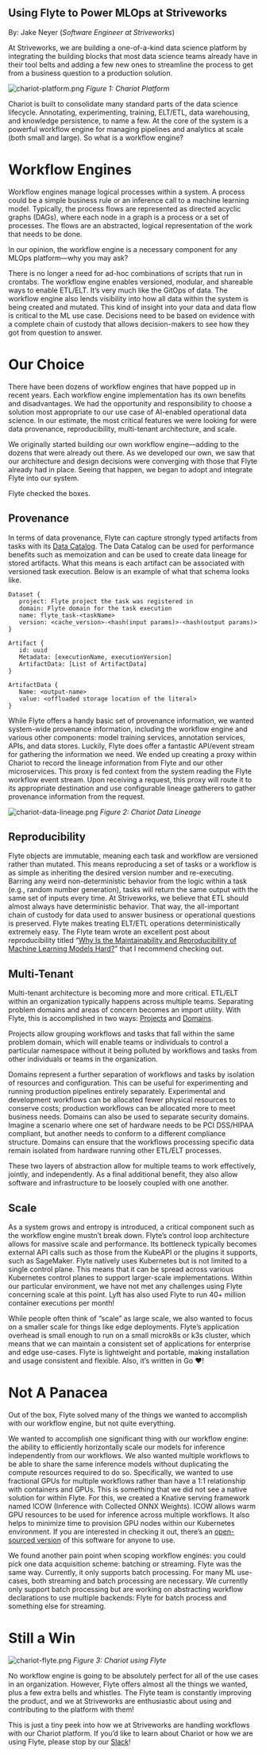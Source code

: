 ## Using Flyte to Power MLOps at Striveworks

By: Jake Neyer (*Software Engineer at Striveworks*)

At Striveworks, we are building a one-of-a-kind data science platform by integrating the building blocks that most data science teams already have in their tool belts and adding a few new ones to streamline the process to get from a business question to a production solution.

![chariot-platform.png](https://cdn.hashnode.com/res/hashnode/image/upload/v1621832030864/fZu480_zT.png)
*Figure 1: Chariot Platform*

Chariot is built to consolidate many standard parts of the data science lifecycle. Annotating, experimenting, training, ELT/ETL, data warehousing, and knowledge persistence, to name a few. At the core of the system is a powerful workflow engine for managing pipelines and analytics at scale (both small and large). So what is a workflow engine?

# Workflow Engines
Workflow engines manage logical processes within a system. A process could be a simple business rule or an inference call to a machine learning model. Typically, the process flows are represented as directed acyclic graphs (DAGs), where each node in a graph is a process or a set of processes. The flows are an abstracted, logical representation of the work that needs to be done.

In our opinion, the workflow engine is a necessary component for any MLOps platform—why you may ask?

There is no longer a need for ad-hoc combinations of scripts that run in crontabs. The workflow engine enables versioned, modular, and shareable ways to enable ETL/ELT. It’s very much like the GitOps of data. The workflow engine also lends visibility into how all data within the system is being created and mutated. This kind of insight into your data and data flow is critical to the ML use case. Decisions need to be based on evidence with a complete chain of custody that allows decision-makers to see how they got from question to answer.

# Our Choice
There have been dozens of workflow engines that have popped up in recent years. Each workflow engine implementation has its own benefits and disadvantages. We had the opportunity and responsibility to choose a solution most appropriate to our use case of AI-enabled operational data science. In our estimate, the most critical features we were looking for were data provenance, reproducibility, multi-tenant architecture, and scale.

We originally started building our own workflow engine—adding to the dozens that were already out there. As we developed our own, we saw that our architecture and design decisions were converging with those that Flyte already had in place. Seeing that happen, we began to adopt and integrate Flyte into our system.

Flyte checked the boxes.

## Provenance
In terms of data provenance, Flyte can capture strongly typed artifacts from tasks with its [Data Catalog](https://docs.flyte.org/en/latest/concepts/catalog.html). The Data Catalog can be used for performance benefits such as memoization and can be used to create data lineage for stored artifacts. What this means is each artifact can be associated with versioned task execution. Below is an example of what that schema looks like.

```schema
Dataset {
   project: Flyte project the task was registered in
   domain: Flyte domain for the task execution
   name: flyte_task-<taskName>
   version: <cache_version>-<hash(input params)>-<hash(output params)>
}

Artifact {
   id: uuid
   Metadata: [executionName, executionVersion]
   ArtifactData: [List of ArtifactData]
}

ArtifactData {
   Name: <output-name>
   value: <offloaded storage location of the literal>
}
``` 

While Flyte offers a handy basic set of provenance information, we wanted system-wide provenance information, including the workflow engine and various other components: model training services, annotation services, APIs, and data stores. Luckily, Flyte does offer a fantastic API/event stream for gathering the information we need. We ended up creating a proxy within Chariot to record the lineage information from Flyte and our other microservices. This proxy is fed context from the system reading the Flyte workflow event stream. Upon receiving a request, this proxy will route it to its appropriate destination and use configurable lineage gatherers to gather provenance information from the request.

![chariot-data-lineage.png](https://cdn.hashnode.com/res/hashnode/image/upload/v1621832823563/6oxEQPw9s.png)
*Figure 2: Chariot Data Lineage*

## Reproducibility
Flyte objects are immutable, meaning each task and workflow are versioned rather than mutated. This means reproducing a set of tasks or a workflow is as simple as inheriting the desired version number and re-executing. Barring any weird non-deterministic behavior from the logic within a task (e.g., random number generation), tasks will return the same output with the same set of inputs every time. At Striveworks, we believe that ETL should almost always have deterministic behavior. That way, the all-important chain of custody for data used to answer business or operational questions is preserved. Flyte makes treating ELT/ETL operations deterministically extremely easy. The Flyte team wrote an excellent post about reproducibility titled “[Why Is the Maintainability and Reproducibility of Machine Learning Models Hard?](https://blog.flyte.org/why-is-the-maintainability-and-reproducibility-of-machine-learning-models-hard)” that I recommend checking out.

## Multi-Tenant
Multi-tenant architecture is becoming more and more critical. ETL/ELT within an organization typically happens across multiple teams. Separating problem domains and areas of concern becomes an import utility. With Flyte, this is accomplished in two ways: [Projects](https://docs.flyte.org/en/latest/concepts/projects.html#divedeep-projects) and [Domains](https://docs.flyte.org/en/latest/concepts/domains.html#divedeep-domains). 

Projects allow grouping workflows and tasks that fall within the same problem domain, which will enable teams or individuals to control a particular namespace without it being polluted by workflows and tasks from other individuals or teams in the organization. 

Domains represent a further separation of workflows and tasks by isolation of resources and configuration. This can be useful for experimenting and running production pipelines entirely separately. Experimental and development workflows can be allocated fewer physical resources to conserve costs; production workflows can be allocated more to meet business needs. Domains can also be used to separate security domains. Imagine a scenario where one set of hardware needs to be PCI DSS/HIPAA compliant, but another needs to conform to a different compliance structure. Domains can ensure that the workflows processing specific data remain isolated from hardware running other ETL/ELT processes. 

These two layers of abstraction allow for multiple teams to work effectively, jointly, and independently. As a final additional benefit, they also allow software and infrastructure to be loosely coupled with one another.

## Scale
As a system grows and entropy is introduced, a critical component such as the workflow engine mustn’t break down. Flyte’s control loop architecture allows for massive scale and performance. Its bottleneck typically becomes external API calls such as those from the KubeAPI or the plugins it supports, such as SageMaker. Flyte natively uses Kubernetes but is not limited to a single control plane. This means that it can be spread across various Kubernetes control planes to support larger-scale implementations. Within our particular environment, we have not met any challenges using Flyte concerning scale at this point. Lyft has also used Flyte to run 40+ million container executions per month!

While people often think of “scale” as large scale, we also wanted to focus on a smaller scale for things like edge deployments. Flyte’s application overhead is small enough to run on a small microk8s or k3s cluster, which means that we can maintain a consistent set of applications for enterprise and edge use-cases. Flyte is lightweight and portable, making installation and usage consistent and flexible. Also, it’s written in Go ❤️!

# Not A Panacea
Out of the box, Flyte solved many of the things we wanted to accomplish with our workflow engine, but not quite everything.

We wanted to accomplish one significant thing with our workflow engine: the ability to efficiently horizontally scale our models for inference independently from our workflows. We also wanted multiple workflows to be able to share the same inference models without duplicating the compute resources required to do so. Specifically, we wanted to use fractional GPUs for multiple workflows rather than have a 1:1 relationship with containers and GPUs. This is something that we did not see a native solution for within Flyte. For this, we created a Knative serving framework named ICOW (Inference with Collected ONNX Weights). ICOW allows warm GPU resources to be used for inference across multiple workflows. It also helps to minimize time to provision GPU nodes within our Kubernetes environment. If you are interested in checking it out, there’s an [open-sourced version](https://striveworks.github.io/LIteCOW/index.html) of this software for anyone to use.

We found another pain point when scoping workflow engines: you could pick one data acquisition scheme: batching or streaming. Flyte was the same way. Currently, it only supports batch processing. For many ML use-cases, both streaming and batch processing are necessary. We currently only support batch processing but are working on abstracting workflow declarations to use multiple backends: Flyte for batch process and something else for streaming.

# Still a Win
![chariot-flyte.png](https://cdn.hashnode.com/res/hashnode/image/upload/v1621937189053/WvcSW3cwR.png)
*Figure 3: Chariot using Flyte*

No workflow engine is going to be absolutely perfect for all of the use cases in an organization. However, Flyte offers almost all the things we wanted, plus a few extra bells and whistles. The Flyte team is constantly improving the product, and we at Striveworks are enthusiastic about using and contributing to the platform with them!

This is just a tiny peek into how we at Striveworks are handling workflows with our Chariot platform. If you’d like to learn about Chariot or how we are using Flyte, please stop by our [Slack](https://striveworks-public.slack.com/)!